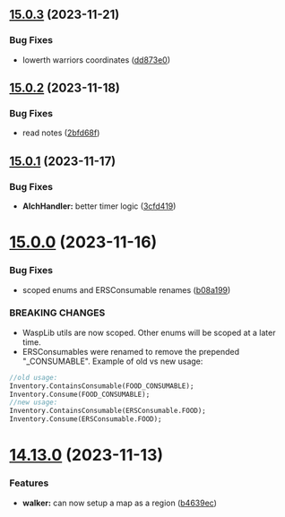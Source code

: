 ## [15.0.3](https://github.com/Torwent/WaspLib/compare/v15.0.2...v15.0.3) (2023-11-21)


### Bug Fixes

* Iowerth warriors coordinates ([dd873e0](https://github.com/Torwent/WaspLib/commit/dd873e0f30f8dd557f19476aa693135fa98a3d8c))



## [15.0.2](https://github.com/Torwent/WaspLib/compare/v15.0.1...v15.0.2) (2023-11-18)


### Bug Fixes

* read notes ([2bfd68f](https://github.com/Torwent/WaspLib/commit/2bfd68f36f232a4947d39a3138bde603137ed1f1))



## [15.0.1](https://github.com/Torwent/WaspLib/compare/v15.0.0...v15.0.1) (2023-11-17)


### Bug Fixes

* **AlchHandler:** better timer logic ([3cfd419](https://github.com/Torwent/WaspLib/commit/3cfd419c7bf9cf450ca3ba7620f564fba1502268))



# [15.0.0](https://github.com/Torwent/WaspLib/compare/v14.13.0...v15.0.0) (2023-11-16)


### Bug Fixes

* scoped enums and ERSConsumable renames ([b08a199](https://github.com/Torwent/WaspLib/commit/b08a199b789dbe243e51b6586ebcb501b01de7c2))


### BREAKING CHANGES

* WaspLib utils are now scoped. Other enums will be scoped at a later time.
* ERSConsumables were renamed to remove the prepended "_CONSUMABLE".
Example of old vs new usage:
```pascal
//old usage:
Inventory.ContainsConsumable(FOOD_CONSUMABLE);
Inventory.Consume(FOOD_CONSUMABLE);
//new usage:
Inventory.ContainsConsumable(ERSConsumable.FOOD);
Inventory.Consume(ERSConsumable.FOOD);
```



# [14.13.0](https://github.com/Torwent/WaspLib/compare/v14.12.7...v14.13.0) (2023-11-13)


### Features

* **walker:** can now setup a map as a region ([b4639ec](https://github.com/Torwent/WaspLib/commit/b4639ecda552e8602d0602d0836dc633ceffc8ad))



